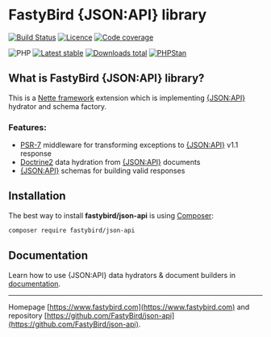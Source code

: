 # FastyBird {JSON:API} library

[![Build Status](https://badgen.net/github/checks/FastyBird/json-api/master?cache=300&style=flast-square)](https://github.com/FastyBird/json-api/actions)
[![Licence](https://badgen.net/github/license/FastyBird/json-api?cache=300&style=flast-square)](https://github.com/FastyBird/json-api/blob/master/LICENSE.md)
[![Code coverage](https://badgen.net/coveralls/c/github/FastyBird/json-api?cache=300&style=flast-square)](https://coveralls.io/r/FastyBird/json-api)

![PHP](https://badgen.net/packagist/php/FastyBird/json-api?cache=300&style=flast-square)
[![Latest stable](https://badgen.net/packagist/v/FastyBird/json-api/latest?cache=300&style=flast-square)](https://packagist.org/packages/FastyBird/json-api)
[![Downloads total](https://badgen.net/packagist/dt/FastyBird/json-api?cache=300&style=flast-square)](https://packagist.org/packages/FastyBird/json-api)
[![PHPStan](https://img.shields.io/badge/PHPStan-enabled-brightgreen.svg?style=flat-square)](https://github.com/phpstan/phpstan)

## What is FastyBird {JSON:API} library?

This is a [Nette framework](https://nette.org) extension which is implementing [{JSON:API}](https://jsonapi.org/)
hydrator and schema factory.

### Features:

- [PSR-7](http://www.php-fig.org/psr/psr-7/) middleware for transforming exceptions to [{JSON:API}](https://jsonapi.org/)
  v1.1 response
- [Doctrine2](https://www.doctrine-project.org) data hydration from [{JSON:API}](https://jsonapi.org/) documents
- [{JSON:API}](https://jsonapi.org/) schemas for building valid responses

## Installation

The best way to install **fastybird/json-api** is using [Composer](http://getcomposer.org/):

```sh
composer require fastybird/json-api
```

## Documentation

Learn how to use {JSON:API} data hydrators & document builders
in [documentation](https://github.com/FastyBird/json-api/blob/master/.docs/en/index.md).

***
Homepage [https://www.fastybird.com](https://www.fastybird.com) and
repository [https://github.com/FastyBird/json-api](https://github.com/FastyBird/json-api).

